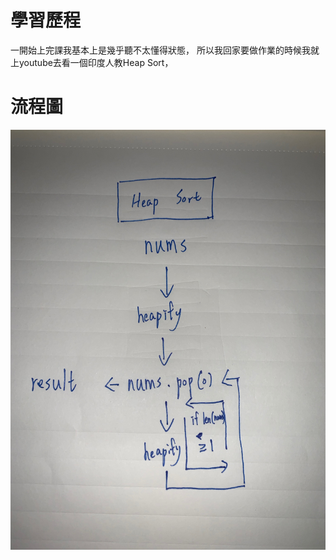 # 學習歷程
一開始上完課我基本上是幾乎聽不太懂得狀態，
所以我回家要做作業的時候我就上youtube去看一個印度人教Heap Sort，
# 流程圖
![](/images/heapsort.jpeg)
